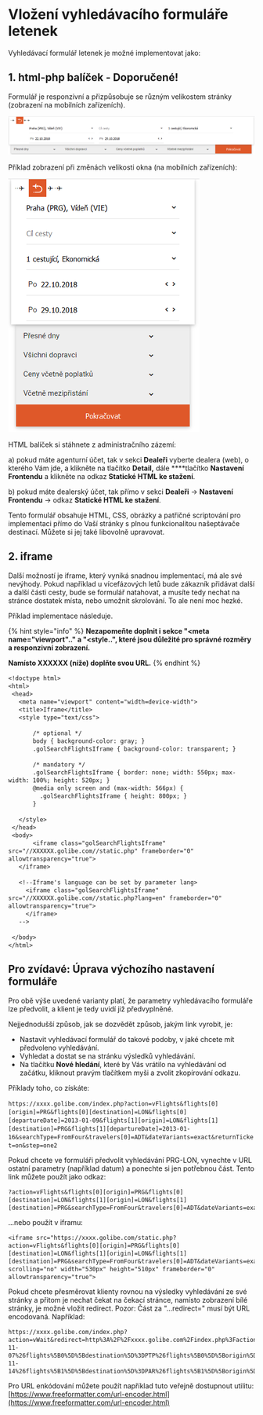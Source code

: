 # Vložení vyhledávacího formuláře letenek

Vyhledávací formulář letenek je možné implementovat jako:

## 1. html-php balíček - Doporučené!

Formulář je responzivní a přizpůsobuje se různým velikostem stránky \(zobrazení na mobilních zařízeních\).

![](../../.gitbook/assets/image%20%2823%29.png)

Příklad zobrazení při změnách velikosti okna \(na mobilních zařízeních\):

![](../../.gitbook/assets/image%20%2832%29.png)

HTML balíček si stáhnete z administračního zázemí:

a\) pokud máte agenturní účet, tak v sekci **Dealeři** vyberte dealera \(web\), o kterého Vám jde, a klikněte na tlačítko **Detail,** dále ****tlačítko **Nastavení Frontendu** a klikněte na odkaz **Statické HTML ke stažení**.

b\) pokud máte dealerský účet, tak přímo v sekci **Dealeři** -&gt; **Nastavení Frontendu** -&gt; odkaz **Statické HTML ke stažení**.

Tento formulář obsahuje HTML, CSS, obrázky a patřičné scriptování pro implementaci přímo do Vaší stránky s plnou funkcionalitou našeptávače destinací. Můžete si jej také libovolně upravovat.

## 2. iframe

Další možností je iframe, který vyniká snadnou implementací, má ale své nevýhody. Pokud například u vícefázových letů bude zákazník přidávat další a další části cesty, bude se formulář natahovat, a musíte tedy nechat na stránce dostatek místa, nebo umožnit skrolování. To ale není moc hezké.

Příklad implementace následuje.

{% hint style="info" %}
**Nezapomeňte doplnit i sekce "&lt;meta name="viewport".." a "&lt;style..", které jsou důležité pro správné rozměry a responzivní zobrazení.**

**Namísto XXXXXX \(níže\) doplňte svou URL.**
{% endhint %}

```markup
<!doctype html>
<html>
 <head>
   <meta name="viewport" content="width=device-width">
   <title>Iframe</title>
   <style type="text/css">

       /* optional */
       body { background-color: gray; }
       .golSearchFlightsIframe { background-color: transparent; }

       /* mandatory */
       .golSearchFlightsIframe { border: none; width: 550px; max-width: 100%; height: 520px; }
       @media only screen and (max-width: 566px) {
         .golSearchFlightsIframe { height: 800px; }
       }

   </style>
 </head>
 <body>
       <iframe class="golSearchFlightsIframe" src="//XXXXXX.golibe.com//static.php" frameborder="0" allowtransparency="true">
   </iframe>

   <!--Iframe's language can be set by parameter lang>
     <iframe class="golSearchFlightsIframe" src="//XXXXXX.golibe.com//static.php?lang=en" frameborder="0" allowtransparency="true">
     </iframe>
   -->

 </body>
</html>
```

## **Pro zvídavé: Úprava výchozího nastavení formuláře**

Pro obě výše uvedené varianty platí, že parametry vyhledávacího formuláře lze předvolit, a klient je tedy uvidí již předvyplněné.

Nejjednodušší způsob, jak se dozvědět způsob, jakým link vyrobit, je:

* Nastavit vyhledávací formulář do takové podoby, v jaké chcete mít předvoleno vyhledávání.
* Vyhledat a dostat se na stránku výsledků vyhledávání.
* Na tlačítku **Nové hledání**, které by Vás vrátilo na vyhledávání od začátku, kliknout pravým tlačítkem myši a zvolit zkopírování odkazu.

Příklady toho, co získáte:

`https://xxxx.golibe.com/index.php?action=vFlights&flights[0][origin]=PRG&flights[0][destination]=LON&flights[0][departureDate]=2013-01-09&flights[1][origin]=LON&flights[1][destination]=PRG&flights[1][departureDate]=2013-01-16&searchType=FromFour&travelers[0]=ADT&dateVariants=exact&returnTicket=on&step=one2`

Pokud chcete ve formuláři předvolit vyhledávání PRG-LON, vynechte v URL ostatní parametry \(například datum\) a ponechte si jen potřebnou část. Tento link můžete použít jako odkaz:

```http
?action=vFlights&flights[0][origin]=PRG&flights[0][destination]=LON&flights[1][origin]=LON&flights[1][destination]=PRG&searchType=FromFour&travelers[0]=ADT&dateVariants=exact&returnTicket=on&step=one2
```

 ...nebo použít v iframu:

```markup
<iframe src="https://xxxx.golibe.com/static.php?action=vFlights&flights[0][origin]=PRG&flights[0][destination]=LON&flights[1][origin]=LON&flights[1][destination]=PRG&searchType=FromFour&travelers[0]=ADT&dateVariants=exact&returnTicket=on&step=one2" scrolling="no" width="530px" height="510px" frameborder="0" allowtransparency="true">
```

Pokud chcete přesměrovat klienty rovnou na výsledky vyhledávání ze své stránky a přitom je nechat čekat na čekací stránce, namísto zobrazení bílé stránky, je možné vložit redirect. Pozor: Část za "...redirect=" musí být URL encodovaná. Například:

```http
https://xxxx.golibe.com/index.php?action=vWait&redirect=http%3A%2F%2Fxxxx.golibe.com%2Findex.php%3Faction%3DvFlights%26flights%5B0%5D%5BdepartureDate%5D%3D2014-11-07%26flights%5B0%5D%5Bdestination%5D%3DPTP%26flights%5B0%5D%5Borigin%5D%3DPAR%26flights%5B0%5D%5BdeparturePlusMinusDay%5D%3D3%26flights%5B1%5D%5BdepartureDate%5D%3D2014-11-14%26flights%5B1%5D%5Bdestination%5D%3DPAR%26flights%5B1%5D%5Borigin%5D%3DPTP%26flights%5B1%5D%5BdeparturePlusMinusDay%5D%3D3%26travelers%5B0%5D%3DADT%26returnTicket%3Don%26vendor%3DTX%26dateVariants%3Dclose%26step%3DChooseFromFour%26target%3Dflights
```

Pro URL enkódování můžete použít například tuto veřejně dostupnout utilitu: [https://www.freeformatter.com/url-encoder.html](https://www.freeformatter.com/url-encoder.html)

